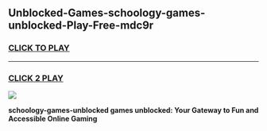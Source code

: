 
## Unblocked-Games-schoology-games-unblocked-Play-Free-mdc9r
<h3>
<a href="https://premium76.site?title=schoology-games-unblocked&ref=10A">CLICK TO PLAY</a></h3>
<hr>

<h3>
<a href="https://premium76.site?title=schoology-games-unblocked&ref=10A">CLICK 2 PLAY</a>
  
</h3>

<a href="https://premium76.site?title=schoology-games-unblocked&ref=10A"><img src="https://clearcache.store/games.png"></a>


**schoology-games-unblocked games unblocked: Your Gateway to Fun and Accessible Online Gaming**
